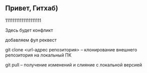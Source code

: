 ## Привет, Гитхаб)

11111111111111111111

Здесь будет конфликт

добавляем фул реквест

git clone <url-адрес репозитория> – клонирование внешнего репозитория на  локальный ПК

git pull – получение изменений и слияние с локальной версией

